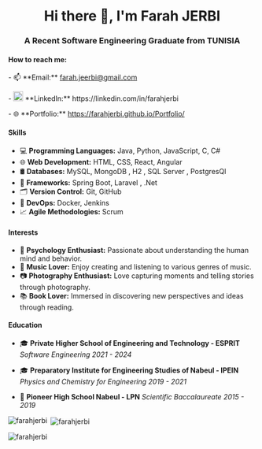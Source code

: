 <h1 align="center">Hi there 👋, I'm Farah JERBI</h1>
<h3 align="center">A Recent Software Engineering Graduate from TUNISIA</h3>


<h4 align="left">How to reach me:</h4>
<p align="left">
   - 📫 **Email:** <a href="mailto:farah.jeerbi@gmail.com">farah.jeerbi@gmail.com</a>
</p>
<p align="left">
  - <img src="https://raw.githubusercontent.com/rahuldkjain/github-profile-readme-generator/master/src/images/icons/Social/linked-in-alt.svg" alt="LinkedIn" height="20" width="20" /> **LinkedIn:** https://linkedin.com/in/farahjerbi
</p>
<p align="left">
   - 🌐 **Portfolio:** <a href="https://farahjerbi.github.io/Portfolio/" target="_blank">https://farahjerbi.github.io/Portfolio/</a>
</p>


<h4 align="left">Skills</h4>

- 💻 **Programming Languages:** Java, Python, JavaScript, C, C#
- 🌐 **Web Development:** HTML, CSS, React, Angular
- 🛢️ **Databases:** MySQL, MongoDB , H2 , SQL Server , PostgresQl
- 🌱 **Frameworks:** Spring Boot, Laravel , .Net
- 🗂️ **Version Control:** Git, GitHub
- 🚀 **DevOps:** Docker, Jenkins
- 📈 **Agile Methodologies:** Scrum

<h4 align="left">Interests</h4>

- 🧠 **Psychology Enthusiast:** Passionate about understanding the human mind and behavior.
- 🎵 **Music Lover:** Enjoy creating and listening to various genres of music.
- 📷 **Photography Enthusiast:** Love capturing moments and telling stories through photography.
- 📚 **Book Lover:** Immersed in discovering new perspectives and ideas through reading.


<h4 align="left">Education</h4>

- 🎓 **Private Higher School of Engineering and Technology - ESPRIT**
  *Software Engineering*
  *2021 - 2024*

- 🎓 **Preparatory Institute for Engineering Studies of Nabeul - IPEIN**
  *Physics and Chemistry for Engineering*
  *2019 - 2021*

- 🏫 **Pioneer High School Nabeul - LPN**
  *Scientific Baccalaureate*
  *2015 - 2019*


<p><img align="left" src="https://github-readme-stats.vercel.app/api/top-langs?username=farahjerbi&show_icons=true&locale=en&layout=compact" alt="farahjerbi" /></p>

<p>&nbsp;<img align="center" src="https://github-readme-stats.vercel.app/api?username=farahjerbi&show_icons=true&locale=en" alt="farahjerbi" /></p>

<p><img align="center" src="https://github-readme-streak-stats.herokuapp.com/?user=farahjerbi&" alt="farahjerbi" /></p>



